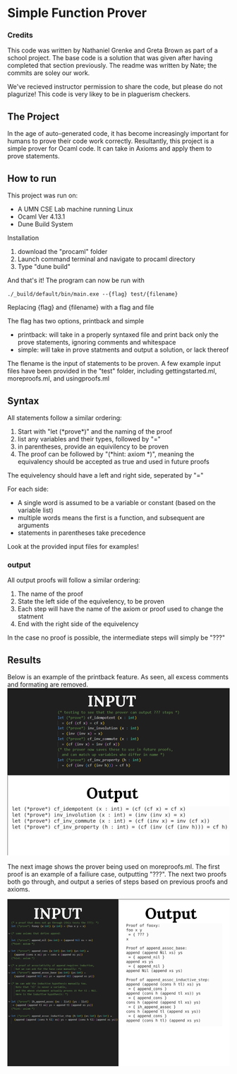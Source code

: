 # Simple Function Prover

### Credits
This code was written by Nathaniel Grenke and Greta Brown as part of a school project. The base code is a solution that was given after having completed that section previously. The readme was written by Nate; the commits are soley our work. 

We've recieved instructor permission to share the code, but please do not plagurize! This code is very likey to be in plaguerism checkers.

## The Project
In the age of auto-generated code, it has become increasingly important for humans to prove their code work correctly. Resultantly, this project is a simple prover for Ocaml code. It can take in Axioms and apply them to prove statements. 

## How to run
This project was run on:
- A UMN CSE Lab machine running Linux
- Ocaml Ver 4.13.1
- Dune Build System

Installation
1. download the "procaml" folder
2. Launch command terminal and navigate to procaml directory
3. Type "dune build"

And that's it! The program can now be run with
```
./_build/default/bin/main.exe --{flag} test/{filename}
```
Replacing {flag} and {filename} with a flag and file

The flag has two options, printback and simple
- printback: will take in a properly syntaxed file and print back only the prove statements, ignoring comments and whitespace
- simple: will take in prove statments and output a solution, or lack thereof

The flename is the input of statements to be proven. A few example input files have been provided in the "test" folder, including gettingstarted.ml, moreproofs.ml, and usingproofs.ml

## Syntax 
All statements follow a similar ordering:
1. Start with "let (\*prove\*)" and the naming of the proof
2. list any variables and their types, followed by "="
3. in parentheses, provide an equivilency to be proven
4. The proof can be followed by "(\*hint: axiom \*)", meaning the equivalency should be accepted as true and used in future proofs

The equivelency should have a left and right side, seperated by "="

For each side:
- A single word is assumed to be a variable or constant (based on the variable list)
- multiple words means the first is a function, and subsequent are arguments
- statements in parentheses take precedence

Look at the provided input files for examples!

### output
All output proofs will follow a similar ordering:
1. The name of the proof
2. State the left side of the equivelency, to be proven
3. Each step will have the name of the axiom or proof used to change the statment
4. End with the right side of the equivelency

In the case no proof is possible, the intermediate steps will simply be "???"

## Results
Below is an example of the printback feature. As seen, all excess comments and formating are removed.
![pic](pics/printback.png)

The next image shows the prover being used on moreproofs.ml. The first proof is an example of a failiure case, outputting "???". The next two proofs both go through, and output a series of steps based on previous proofs and axioms.

![pic](pics/simple.png)
